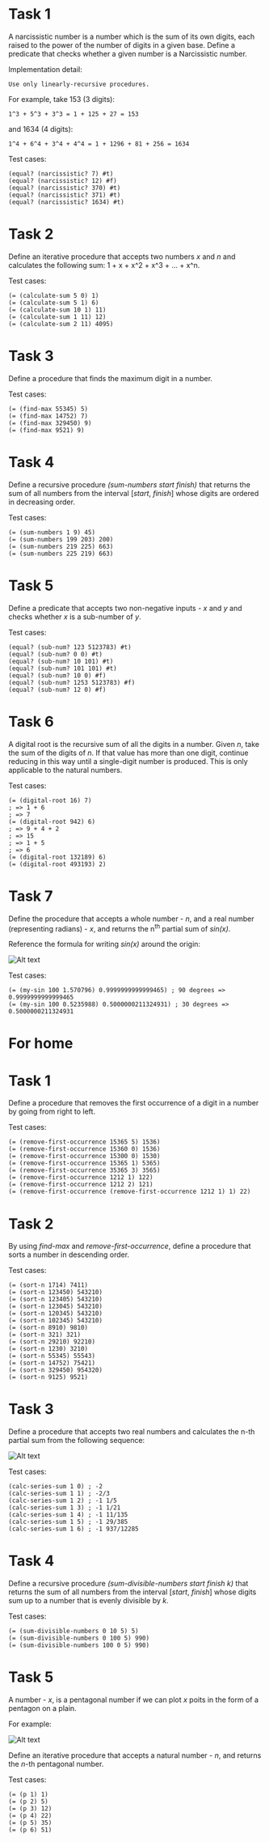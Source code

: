 # Task 1
A narcissistic number is a number which is the sum of its own digits, each raised to the power of the number of digits in a given base. Define a predicate that checks whether a given number is a Narcissistic number.

Implementation detail:

    Use only linearly-recursive procedures.

For example, take 153 (3 digits):

    1^3 + 5^3 + 3^3 = 1 + 125 + 27 = 153

and 1634 (4 digits):

    1^4 + 6^4 + 3^4 + 4^4 = 1 + 1296 + 81 + 256 = 1634

Test cases:

    (equal? (narcissistic? 7) #t)
    (equal? (narcissistic? 12) #f)
    (equal? (narcissistic? 370) #t)
    (equal? (narcissistic? 371) #t)
    (equal? (narcissistic? 1634) #t)

# Task 2
Define an iterative procedure that accepts two numbers *x* and *n* and calculates the following sum: 1 + x + x^2 + x^3 + ... + x^n.

Test cases:

    (= (calculate-sum 5 0) 1)
    (= (calculate-sum 5 1) 6)
    (= (calculate-sum 10 1) 11)
    (= (calculate-sum 1 11) 12)
    (= (calculate-sum 2 11) 4095)

# Task 3
Define a procedure that finds the maximum digit in a number.

Test cases:

    (= (find-max 55345) 5)
    (= (find-max 14752) 7)
    (= (find-max 329450) 9)
    (= (find-max 9521) 9)

# Task 4
Define a recursive procedure *(sum-numbers start finish)* that returns the sum of all numbers from the interval [*start*, *finish*] whose digits are ordered in decreasing order.

Test cases:

    (= (sum-numbers 1 9) 45)
    (= (sum-numbers 199 203) 200)
    (= (sum-numbers 219 225) 663)
    (= (sum-numbers 225 219) 663)

# Task 5
Define a predicate that accepts two non-negative inputs - *x* and *y* and checks whether *x* is a sub-number of *y*.

Test cases:

    (equal? (sub-num? 123 5123783) #t)
    (equal? (sub-num? 0 0) #t)
    (equal? (sub-num? 10 101) #t)
    (equal? (sub-num? 101 101) #t)
    (equal? (sub-num? 10 0) #f)
    (equal? (sub-num? 1253 5123783) #f)
    (equal? (sub-num? 12 0) #f)

# Task 6
A digital root is the recursive sum of all the digits in a number. Given *n*, take the sum of the digits of *n*. If that value has more than one digit, continue reducing in this way until a single-digit number is produced. This is only applicable to the natural numbers.

Test cases:
    
    (= (digital-root 16) 7)
    ; => 1 + 6
    ; => 7
    (= (digital-root 942) 6)
    ; => 9 + 4 + 2
    ; => 15
    ; => 1 + 5
    ; => 6
    (= (digital-root 132189) 6)
    (= (digital-root 493193) 2)

# Task 7
Define the procedure that accepts a whole number - *n*, and a real number (representing radians) - *x*, and returns the n<sup>th</sup> partial sum of *sin(x)*.

Reference the formula for writing *sin(x)* around the origin:

![Alt text](./assets/sine.png?raw=true "Task5")

Test cases:

    (= (my-sin 100 1.570796) 0.9999999999999465) ; 90 degrees => 0.9999999999999465
    (= (my-sin 100 0.5235988) 0.5000000211324931) ; 30 degrees => 0.5000000211324931

# For home
# Task 1
Define a procedure that removes the first occurrence of a digit in a number by going from right to left.

Test cases:

    (= (remove-first-occurrence 15365 5) 1536)
    (= (remove-first-occurrence 15360 0) 1536)
    (= (remove-first-occurrence 15300 0) 1530)
    (= (remove-first-occurrence 15365 1) 5365)
    (= (remove-first-occurrence 35365 3) 3565)
    (= (remove-first-occurrence 1212 1) 122)
    (= (remove-first-occurrence 1212 2) 121)
    (= (remove-first-occurrence (remove-first-occurrence 1212 1) 1) 22)

# Task 2
By using *find-max* and *remove-first-occurrence*, define a procedure that sorts a number in descending order.

Test cases:

    (= (sort-n 1714) 7411)
    (= (sort-n 123450) 543210)
    (= (sort-n 123405) 543210)
    (= (sort-n 123045) 543210)
    (= (sort-n 120345) 543210)
    (= (sort-n 102345) 543210)
    (= (sort-n 8910) 9810)
    (= (sort-n 321) 321)
    (= (sort-n 29210) 92210)
    (= (sort-n 1230) 3210)
    (= (sort-n 55345) 55543)
    (= (sort-n 14752) 75421)
    (= (sort-n 329450) 954320)
    (= (sort-n 9125) 9521)

# Task 3
Define a procedure that accepts two real numbers and calculates the n-th partial sum from the following sequence:

![Alt text](./assets/sequence.png?raw=true "sequence")

Test cases:

    (calc-series-sum 1 0) ; -2
    (calc-series-sum 1 1) ; -2/3
    (calc-series-sum 1 2) ; -1 1/5
    (calc-series-sum 1 3) ; -1 1/21
    (calc-series-sum 1 4) ; -1 11/135
    (calc-series-sum 1 5) ; -1 29/385
    (calc-series-sum 1 6) ; -1 937/12285

# Task 4
Define a recursive procedure *(sum-divisible-numbers start finish k)* that returns the sum of all numbers from the interval [*start*, *finish*] whose digits sum up to a number that is evenly divisible by *k*.

Test cases:

    (= (sum-divisible-numbers 0 10 5) 5)
    (= (sum-divisible-numbers 0 100 5) 990)
    (= (sum-divisible-numbers 100 0 5) 990)

# Task 5
A number - *x*, is a pentagonal number if we can plot *x* poits in the form of a pentagon on a plain.

For example:

![Alt text](./assets/pentagon.png?raw=true "pentagon")

Define an iterative procedure that accepts a natural number - *n*, and returns the *n*-th pentagonal number.

Test cases:

    (= (p 1) 1)
    (= (p 2) 5)
    (= (p 3) 12)
    (= (p 4) 22)
    (= (p 5) 35)
    (= (p 6) 51)
